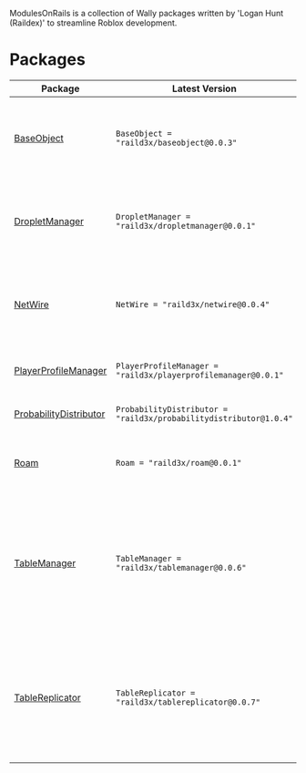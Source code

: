 ModulesOnRails is a collection of Wally packages written by 'Logan Hunt (Raildex)' to streamline Roblox development.

# Packages

| Package | Latest Version | Description |
|---------|----------------|-------------|
| [BaseObject](https://raild3x.github.io/ModulesOnRails/BaseObject) | `BaseObject = "raild3x/baseobject@0.0.3"` | A base class for creating objects with a lifecycle, janitor, and event system. |
| [DropletManager](https://raild3x.github.io/ModulesOnRails/DropletManager) | `DropletManager = "raild3x/dropletmanager@0.0.1"` | A Droplet System for managing client-sided collectable items in a game. |
| [NetWire](https://raild3x.github.io/ModulesOnRails/NetWire) | `NetWire = "raild3x/netwire@0.0.4"` | A networking library based off of sleitnicks comm library. |
| [PlayerProfileManager](https://raild3x.github.io/ModulesOnRails/PlayerProfileManager) | `PlayerProfileManager = "raild3x/playerprofilemanager@0.0.1"` | A class for managing player profiles. |
| [ProbabilityDistributor](https://raild3x.github.io/ModulesOnRails/ProbabilityDistributor) | `ProbabilityDistributor = "raild3x/probabilitydistributor@1.0.4"` | A class for distributing probability. |
| [Roam](https://raild3x.github.io/ModulesOnRails/Roam) | `Roam = "raild3x/roam@0.0.1"` | Roam is a service initialization framework for Roblox. |
| [TableManager](https://raild3x.github.io/ModulesOnRails/TableManager) | `TableManager = "raild3x/tablemanager@0.0.6"` | A class for managing and observing data in a table. Includes some additional classes for extending functionality. |
| [TableReplicator](https://raild3x.github.io/ModulesOnRails/ServerTableReplicator) | `TableReplicator = "raild3x/tablereplicator@0.0.7"` | A set of classes for replicating tables and their changes between server and client with minimal effort. |
